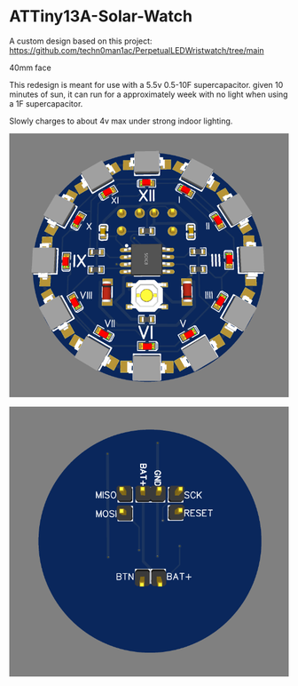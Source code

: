 # ATTiny13A-Solar-Watch

A custom design based on this project: https://github.com/techn0man1ac/PerpetualLEDWristwatch/tree/main

40mm face

This redesign is meant for use with a 5.5v 0.5-10F supercapacitor. given 10 minutes of sun, it can run for a approximately week with no light when using a 1F supercapacitor.

Slowly charges to about 4v max under strong indoor lighting.

![DigiSpark](Front.PNG?)

![DigiSpark](Back.PNG?)



